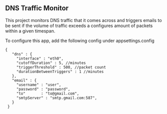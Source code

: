 ## DNS Traffic Monitor

This project monitors DNS traffic that it comes across and triggers emails to be sent if
the volume of traffic exceeds a configures amount of packets within a given timespan.

To configure this app, add the following config under appsettings.config

```
{
   "dns" : {
     "interface" : "eth0",
     "cutoffDuration" : 5, //minutes
     "triggerThreshold" : 500, //packet count
     "durationBetweenTriggers" : 1 //minutes
   },
   "email" : {
     "username" : "user",
     "password" : "password",
     "to"       : "to@gmail.com",
     "smtpServer" : "smtp.gmail.com:587",
   }
 }
 ```
